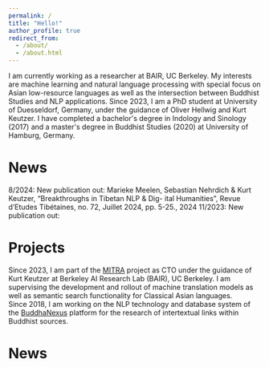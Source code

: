 ```yaml
---
permalink: /
title: "Hello!"
author_profile: true
redirect_from: 
  - /about/
  - /about.html
---
```


I am currently working as a researcher at BAIR, UC Berkeley. My interests are machine learning and natural language processing with special focus on Asian low-resource languages as well as the intersection between Buddhist Studies and NLP applications. 
Since 2023, I am a PhD student at University of Duesseldorf, Germany, under the guidance of Oliver Hellwig and Kurt Keutzer. I have completed a bachelor's degree in Indology and Sinology (2017) and a master's degree in Buddhist Studies (2020) at University of Hamburg, Germany. 



News
=====
8/2024: New publication out: Marieke Meelen, Sebastian Nehrdich & Kurt Keutzer, “Breakthroughs in Tibetan NLP & Dig- ital Humanities”, Revue d’Etudes Tibétaines, no. 72, Juillet 2024, pp. 5-25., 2024
11/2023: New publication out:

Projects
=====
Since 2023, I am part of the [MITRA](https://dharmamitra.org) project as CTO under the guidance of Kurt Keutzer at Berkeley AI Research Lab (BAIR), UC Berkeley. I am supervising the development and rollout of machine translation models as well as semantic search functionality for Classical Asian languages.  
Since 2018, I am working on the NLP technology and database system of the [BuddhaNexus](https://buddhanexus.net) platform for the research of intertextual links within Buddhist sources. 

News
======

